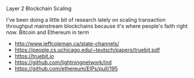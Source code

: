 Layer 2 Blockchain Scaling

I've been doing a little bit of research lately on scaling transaction throughput
mainstream blockchains because it's where people's faith right now.
Bitcoin and Ethereum in term

- http://www.jeffcoleman.ca/state-channels/
- https://people.cs.uchicago.edu/~teutsch/papers/truebit.pdf
- https://truebit.io
- https://github.com/lightningnetwork/lnd
- https://github.com/ethereum/EIPs/pull/195
